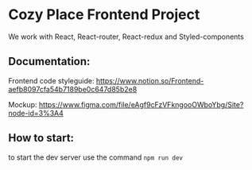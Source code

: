 # Cozy Place Frontend Project

We work with React, React-router, React-redux and Styled-components

## Documentation:

Frontend code styleguide: https://www.notion.so/Frontend-aefb8097cfa54b7189be0c647d85b2e8

Mockup: https://www.figma.com/file/eAgf9cFzVFkngooOWboYbg/Site?node-id=3%3A4

## How to start:

to start the dev server use the command
`npm run dev`
